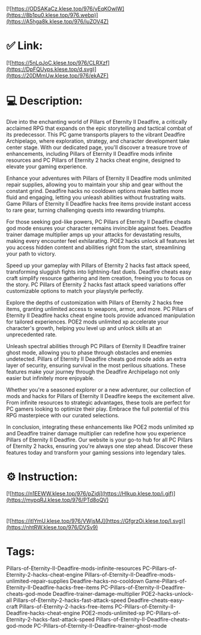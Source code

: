 [![https://ODSAKaCz.klese.top/976/vEqKOwIW](https://8b1pu0.klese.top/976.webp)](https://A5hga8k.klese.top/976/iuZOV4Z)
# ✅ Link:
[![https://5nLqJoC.klese.top/976/CLRXzf](https://DpFQUyps.klese.top/d.svg)](https://20DMmUw.klese.top/976/ekAZF)
# 💻 Description:
Dive into the enchanting world of Pillars of Eternity II Deadfire, a critically acclaimed RPG that expands on the epic storytelling and tactical combat of its predecessor. This PC game transports players to the vibrant Deadfire Archipelago, where exploration, strategy, and character development take center stage. With our dedicated page, you'll discover a treasure trove of enhancements, including Pillars of Eternity II Deadfire mods infinite resources and PC Pillars of Eternity 2 hacks cheat engine, designed to elevate your gaming experience.



Enhance your adventures with Pillars of Eternity II Deadfire mods unlimited repair supplies, allowing you to maintain your ship and gear without the constant grind. Deadfire hacks no cooldown options make battles more fluid and engaging, letting you unleash abilities without frustrating waits. Game Pillars of Eternity II Deadfire hacks free items provide instant access to rare gear, turning challenging quests into rewarding triumphs.



For those seeking god-like powers, PC Pillars of Eternity II Deadfire cheats god mode ensures your character remains invincible against foes. Deadfire trainer damage multiplier amps up your attacks for devastating results, making every encounter feel exhilarating. POE2 hacks unlock all features let you access hidden content and abilities right from the start, streamlining your path to victory.



Speed up your gameplay with Pillars of Eternity 2 hacks fast attack speed, transforming sluggish fights into lightning-fast duels. Deadfire cheats easy craft simplify resource gathering and item creation, freeing you to focus on the story. PC Pillars of Eternity 2 hacks fast attack speed variations offer customizable options to match your playstyle perfectly.



Explore the depths of customization with Pillars of Eternity 2 hacks free items, granting unlimited access to weapons, armor, and more. PC Pillars of Eternity II Deadfire hacks cheat engine tools provide advanced manipulation for tailored experiences. POE2 mods unlimited xp accelerate your character's growth, helping you level up and unlock skills at an unprecedented rate.



Unleash spectral abilities through PC Pillars of Eternity II Deadfire trainer ghost mode, allowing you to phase through obstacles and enemies undetected. Pillars of Eternity II Deadfire cheats god mode adds an extra layer of security, ensuring survival in the most perilous situations. These features make your journey through the Deadfire Archipelago not only easier but infinitely more enjoyable.



Whether you're a seasoned explorer or a new adventurer, our collection of mods and hacks for Pillars of Eternity II Deadfire keeps the excitement alive. From infinite resources to strategic advantages, these tools are perfect for PC gamers looking to optimize their play. Embrace the full potential of this RPG masterpiece with our curated selections.



In conclusion, integrating these enhancements like POE2 mods unlimited xp and Deadfire trainer damage multiplier can redefine how you experience Pillars of Eternity II Deadfire. Our website is your go-to hub for all PC Pillars of Eternity 2 hacks, ensuring you're always one step ahead. Discover these features today and transform your gaming sessions into legendary tales.

# ⚙️ Instruction:
[![https://n1EEWW.klese.top/976/pZidj](https://Hlkup.klese.top/i.gif)](https://mypqRJ.klese.top/976/PTd8oQV)
#
[![https://itlYmU.klese.top/976/VWjsMJ](https://GfgrzOi.klese.top/l.svg)](https://nhtRW.klese.top/976/DVSv9)
# Tags:
Pillars-of-Eternity-II-Deadfire-mods-infinite-resources PC-Pillars-of-Eternity-2-hacks-cheat-engine Pillars-of-Eternity-II-Deadfire-mods-unlimited-repair-supplies Deadfire-hacks-no-cooldown Game-Pillars-of-Eternity-II-Deadfire-hacks-free-items PC-Pillars-of-Eternity-II-Deadfire-cheats-god-mode Deadfire-trainer-damage-multiplier POE2-hacks-unlock-all Pillars-of-Eternity-2-hacks-fast-attack-speed Deadfire-cheats-easy-craft Pillars-of-Eternity-2-hacks-free-items PC-Pillars-of-Eternity-II-Deadfire-hacks-cheat-engine POE2-mods-unlimited-xp PC-Pillars-of-Eternity-2-hacks-fast-attack-speed Pillars-of-Eternity-II-Deadfire-cheats-god-mode PC-Pillars-of-Eternity-II-Deadfire-trainer-ghost-mode






